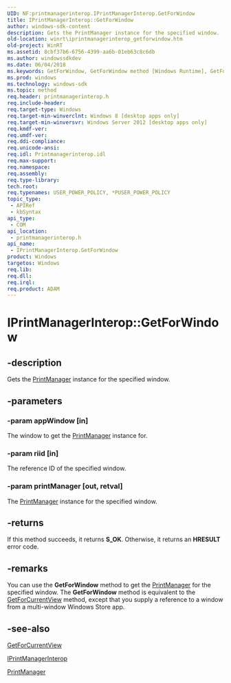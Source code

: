 ```yaml
---
UID: NF:printmanagerinterop.IPrintManagerInterop.GetForWindow
title: IPrintManagerInterop::GetForWindow
author: windows-sdk-content
description: Gets the PrintManager instance for the specified window.
old-location: winrt\iprintmanagerinterop_getforwindow.htm
old-project: WinRT
ms.assetid: 8cbf37b6-6756-4399-aa6b-01eb63c8c6db
ms.author: windowssdkdev
ms.date: 06/04/2018
ms.keywords: GetForWindow, GetForWindow method [Windows Runtime], GetForWindow method [Windows Runtime],IPrintManagerInterop interface, IPrintManagerInterop interface [Windows Runtime],GetForWindow method, IPrintManagerInterop.GetForWindow, IPrintManagerInterop::GetForWindow, printmanagerinterop/IPrintManagerInterop::GetForWindow, winrt.iprintmanagerinterop_getforwindow
ms.prod: windows
ms.technology: windows-sdk
ms.topic: method
req.header: printmanagerinterop.h
req.include-header: 
req.target-type: Windows
req.target-min-winverclnt: Windows 8 [desktop apps only]
req.target-min-winversvr: Windows Server 2012 [desktop apps only]
req.kmdf-ver: 
req.umdf-ver: 
req.ddi-compliance: 
req.unicode-ansi: 
req.idl: Printmanagerinterop.idl
req.max-support: 
req.namespace: 
req.assembly: 
req.type-library: 
tech.root: 
req.typenames: USER_POWER_POLICY, *PUSER_POWER_POLICY
topic_type:
 - APIRef
 - kbSyntax
api_type:
 - COM
api_location:
 - printmanagerinterop.h
api_name:
 - IPrintManagerInterop.GetForWindow
product: Windows
targetos: Windows
req.lib: 
req.dll: 
req.irql: 
req.product: ADAM
---
```


# IPrintManagerInterop::GetForWindow


## -description


Gets the <a href="https://msdn.microsoft.com/81ad3b9b-36f2-46c0-8315-1d2bdfcebe75">PrintManager</a> instance for the specified window.


## -parameters




### -param appWindow [in]

The window to get the <a href="https://msdn.microsoft.com/81ad3b9b-36f2-46c0-8315-1d2bdfcebe75">PrintManager</a> instance for.


### -param riid [in]

The reference ID of the specified window.


### -param printManager [out, retval]

The <a href="https://msdn.microsoft.com/81ad3b9b-36f2-46c0-8315-1d2bdfcebe75">PrintManager</a> instance for the specified window.


## -returns



If this method succeeds, it returns <b xmlns:loc="http://microsoft.com/wdcml/l10n">S_OK</b>. Otherwise, it returns an <b xmlns:loc="http://microsoft.com/wdcml/l10n">HRESULT</b> error code.




## -remarks



You can use the <b>GetForWindow</b> method to get the <a href="https://msdn.microsoft.com/81ad3b9b-36f2-46c0-8315-1d2bdfcebe75">PrintManager</a> for the specified window. The <b>GetForWindow</b> method is equivalent to the <a href="https://msdn.microsoft.com/0c973c56-8b35-4044-b9e1-36b7e05f02ed">GetForCurrentView</a> method, except that you supply a reference to a window from a multi-window Windows Store app.




## -see-also




<a href="https://msdn.microsoft.com/0c973c56-8b35-4044-b9e1-36b7e05f02ed">GetForCurrentView</a>



<a href="https://msdn.microsoft.com/1786fda1-37e4-4ec5-94de-a1fc5b6732a2">IPrintManagerInterop</a>



<a href="https://msdn.microsoft.com/81ad3b9b-36f2-46c0-8315-1d2bdfcebe75">PrintManager</a>
 

 

